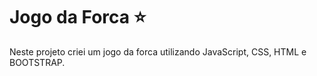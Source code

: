 # Jogo da Forca :star:

Neste projeto criei um jogo da forca utilizando JavaScript, CSS, HTML e BOOTSTRAP.




